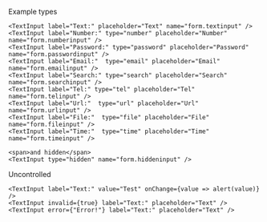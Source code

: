 Example types

    <TextInput label="Text:" placeholder="Text" name="form.textinput" />
    <TextInput label="Number:" type="number" placeholder="Number" name="form.numberinput" />
    <TextInput label="Password:" type="password" placeholder="Password" name="form.passwordinput" />
    <TextInput label="Email:"  type="email" placeholder="Email" name="form.emailinput" />
    <TextInput label="Search:" type="search" placeholder="Search" name="form.searchinput" />
    <TextInput label="Tel:" type="tel" placeholder="Tel" name="form.telinput" />
    <TextInput label="Url:"  type="url" placeholder="Url" name="form.urlinput" />
    <TextInput label="File:"  type="file" placeholder="File" name="form.fileinput" />
    <TextInput label="Time:"  type="time" placeholder="Time" name="form.timeinput" />

    <span>and hidden</span>
    <TextInput type="hidden" name="form.hiddeninput" />

Uncontrolled

    <TextInput label="Text:" value="Test" onChange={value => alert(value)} />
    <TextInput invalid={true} label="Text:" placeholder="Text" />
    <TextInput error={"Error!"} label="Text:" placeholder="Text" />



